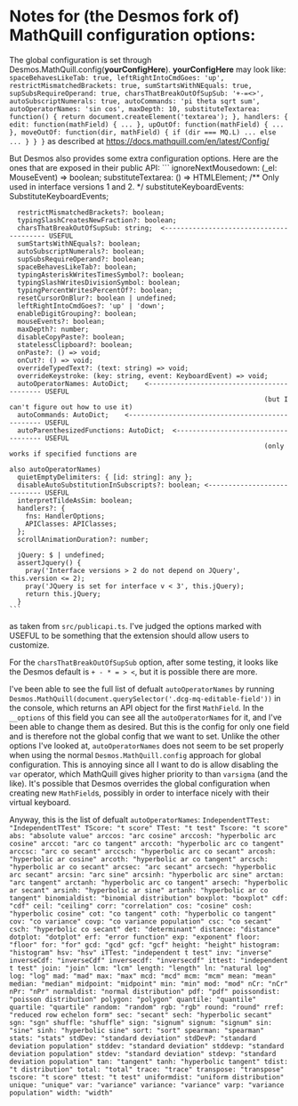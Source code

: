 # Notes for (the Desmos fork of) MathQuill configuration options:


The global configuration is set through Desmos.MathQuill.config(__yourConfigHere__). 
__yourConfigHere__ may look like:
    ```
          spaceBehavesLikeTab: true,
          leftRightIntoCmdGoes: 'up',
          restrictMismatchedBrackets: true,
          sumStartsWithNEquals: true,
          supSubsRequireOperand: true,
          charsThatBreakOutOfSupSub: '+-=<>',
          autoSubscriptNumerals: true,
          autoCommands: 'pi theta sqrt sum',
          autoOperatorNames: 'sin cos',
          maxDepth: 10,
          substituteTextarea: function() {
            return document.createElement('textarea');
          },
          handlers: {
            edit: function(mathField) { ... },
            upOutOf: function(mathField) { ... },
            moveOutOf: function(dir, mathField) { if (dir === MQ.L) ... else ... }
          }
        }
    ```
as described at https://docs.mathquill.com/en/latest/Config/

But Desmos also provides some extra configuration options. Here are the ones that are exposed 
in their public API:
    ```
      ignoreNextMousedown: (_el: MouseEvent) => boolean;
      substituteTextarea: () => HTMLElement;
      /** Only used in interface versions 1 and 2. */
      substituteKeyboardEvents: SubstituteKeyboardEvents;

      restrictMismatchedBrackets?: boolean;
      typingSlashCreatesNewFraction?: boolean;
      charsThatBreakOutOfSupSub: string;  <---------------------------------------- USEFUL
      sumStartsWithNEquals?: boolean;
      autoSubscriptNumerals?: boolean;
      supSubsRequireOperand?: boolean;
      spaceBehavesLikeTab?: boolean;
      typingAsteriskWritesTimesSymbol?: boolean;
      typingSlashWritesDivisionSymbol: boolean;
      typingPercentWritesPercentOf?: boolean;
      resetCursorOnBlur?: boolean | undefined;
      leftRightIntoCmdGoes?: 'up' | 'down';
      enableDigitGrouping?: boolean;
      mouseEvents?: boolean;
      maxDepth?: number;
      disableCopyPaste?: boolean;
      statelessClipboard?: boolean;
      onPaste?: () => void;
      onCut?: () => void;
      overrideTypedText?: (text: string) => void;
      overrideKeystroke: (key: string, event: KeyboardEvent) => void;
      autoOperatorNames: AutoDict;    <------------------------------------------- USEFUL 
                                                                    (but I can't figure out how to use it)
      autoCommands: AutoDict;    <------------------------------------------------ USEFUL
      autoParenthesizedFunctions: AutoDict;  <------------------------------------ USEFUL
                                                                    (only works if specified functions are
                                                                            also autoOperatorNames)
      quietEmptyDelimiters: { [id: string]: any };
      disableAutoSubstitutionInSubscripts?: boolean; <---------------------------- USEFUL
      interpretTildeAsSim: boolean;
      handlers?: {
        fns: HandlerOptions;
        APIClasses: APIClasses;
      };
      scrollAnimationDuration?: number;

      jQuery: $ | undefined;
      assertJquery() {
        pray('Interface versions > 2 do not depend on JQuery', this.version <= 2);
        pray('JQuery is set for interface v < 3', this.jQuery);
        return this.jQuery;
      }
    ```
as taken from `src/publicapi.ts`. I've judged the options marked with USEFUL to be something 
that the extension should allow users to customize.

For the `charsThatBreakOutOfSupSub` option, after some testing, it looks like the Desmos default
is `+ - * = > <`, but it is possible there are more.

I've been able to see the full list of defualt `autoOperatorNames` by running
`Desmos.MathQuill(document.querySelector('.dcg-mq-editable-field'))` in the console, which
returns an API object for the first `MathField`. In the `__options` of this field you can
see all the `autoOperatorNames` for it, and I've been able to change them as desired. But
this is the config for only one field and is therefore not the global config that we want
to set. Unlike the other options I've looked at, `autoOperatorNames` does not seem to be set
properly when using the normal `Desmos.MathQuill.config` approach for global configuration.
This is annoying since all I want to do is allow disabling the `var` operator, which MathQuill gives
higher priority to than `varsigma` (and the like). It's possible that Desmos overrides the global
configuration when creating new `MathField`s, possibly in order to interface nicely with their
virtual keyboard.

Anyway, this is the list of defualt `autoOperatorNames`:
    ```
    IndependentTTest: "IndependentTTest"
    TScore: "t score"
    TTest: "t test"
    Tscore: "t score"
    abs: "absolute value"
    arccos: "arc cosine"
    arccosh: "hyperbolic arc cosine"
    arccot: "arc co tangent"
    arccoth: "hyperbolic arc co tangent"
    arccsc: "arc co secant"
    arccsch: "hyperbolic arc co secant"
    arcosh: "hyperbolic ar cosine"
    arcoth: "hyperbolic ar co tangent"
    arcsch: "hyperbolic ar co secant"
    arcsec: "arc secant"
    arcsech: "hyperbolic arc secant"
    arcsin: "arc sine"
    arcsinh: "hyperbolic arc sine"
    arctan: "arc tangent"
    arctanh: "hyperbolic arc co tangent"
    arsech: "hyperbolic ar secant"
    arsinh: "hyperbolic ar sine"
    artanh: "hyperbolic ar co tangent"
    binomialdist: "binomial distribution"
    boxplot: "boxplot"
    cdf: "cdf"
    ceil: "ceiling"
    corr: "correlation"
    cos: "cosine"
    cosh: "hyperbolic cosine"
    cot: "co tangent"
    coth: "hyperbolic co tangent"
    cov: "co variance"
    covp: "co variance population"
    csc: "co secant"
    csch: "hyperbolic co secant"
    det: "determinant"
    distance: "distance"
    dotplot: "dotplot"
    erf: "error function"
    exp: "exponent"
    floor: "floor"
    for: "for"
    gcd: "gcd"
    gcf: "gcf"
    height: "height"
    histogram: "histogram"
    hsv: "hsv"
    iTTest: "independent t test"
    inv: "inverse"
    inverseCdf: "inverseCdf"
    inversecdf: "inversecdf"
    ittest: "independent t test"
    join: "join"
    lcm: "lcm"
    length: "length"
    ln: "natural log"
    log: "log"
    mad: "mad"
    max: "max"
    mcd: "mcd"
    mcm: "mcm"
    mean: "mean"
    median: "median"
    midpoint: "midpoint"
    min: "min"
    mod: "mod"
    nCr: "nCr"
    nPr: "nPr"
    normaldist: "normal distribution"
    pdf: "pdf"
    poissondist: "poisson distribution"
    polygon: "polygon"
    quantile: "quantile"
    quartile: "quartile"
    random: "random"
    rgb: "rgb"
    round: "round"
    rref: "reduced row echelon form"
    sec: "secant"
    sech: "hyperbolic secant"
    sgn: "sgn"
    shuffle: "shuffle"
    sign: "signum"
    signum: "signum"
    sin: "sine"
    sinh: "hyperbolic sine"
    sort: "sort"
    spearman: "spearman"
    stats: "stats"
    stdDev: "standard deviation"
    stdDevP: "standard deviation population"
    stddev: "standard deviation"
    stddevp: "standard deviation population"
    stdev: "standard deviation"
    stdevp: "standard deviation population"
    tan: "tangent"
    tanh: "hyperbolic tangent"
    tdist: "t distribution"
    total: "total"
    trace: "trace"
    transpose: "transpose"
    tscore: "t score"
    ttest: "t test"
    uniformdist: "uniform distribution"
    unique: "unique"
    var: "variance"
    variance: "variance"
    varp: "variance population"
    width: "width"
    ```
